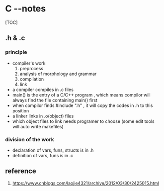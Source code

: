 # C --notes

[TOC]



## .h & .c

### principle

- compiler's work
  1. preprocess
  2. analysis of morphology and grammar
  3. compilation
  4. link
- a compiler compiles in .c files
- main() is the entry of a C/C++ program , which means compilor will always find the file containing main() first
- when compilor finds #include ".h" , it will copy the codes in .h to this position
- a linker links in .o(object) files
- which object files to link needs programer to choose (some edit tools will auto write makefiles)

### division of the work

- declaration of vars, funs, structs is in .h
- definition of vars, funs is in .c

## reference

1. https://www.cnblogs.com/laojie4321/archive/2012/03/30/2425015.html